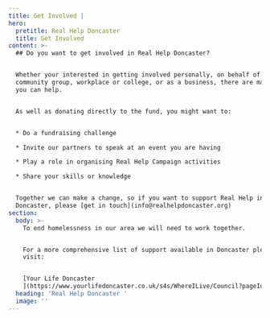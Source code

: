 ```yaml
---
title: Get Involved |
hero:
  pretitle: Real Help Doncaster
  title: Get Involved
content: >-
  ## Do you want to get involved in Real Help Doncaster?


  Whether your interested in getting involved personally, on behalf of your
  community group, workplace or college, or as a business, there are many ways
  you can help.


  As well as donating directly to the fund, you might want to:


  * Do a fundraising challenge

  * Invite our partners to speak at an event you are having

  * Play a role in organising Real Help Campaign activities

  * Share your skills or knowledge


  Together we can make a change, so if you want to support Real Help in
  Doncaster, please [get in touch](info@realhelpdoncaster.org)
section:
  body: >-
    To end homelessness in our area we will need to work together.


    For a more comprehensive list of support available in Doncaster please
    visit:


    [Your Life Doncaster
    ](https://www.yourlifedoncaster.co.uk/s4s/WhereILive/Council?pageId=7&lockLA=True)
  heading: 'Real Help Doncaster '
  image: ''
---
```


